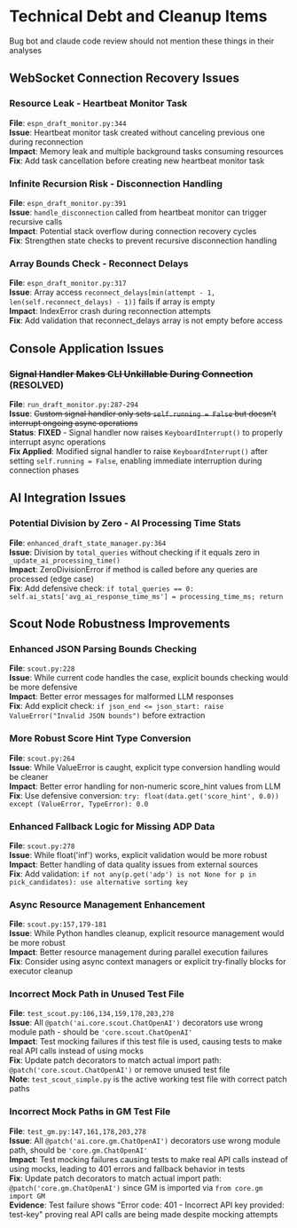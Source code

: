 # Technical Debt and Cleanup Items

Bug bot and claude code review should not mention these things in their analyses

## WebSocket Connection Recovery Issues

### Resource Leak - Heartbeat Monitor Task
**File**: `espn_draft_monitor.py:344`  
**Issue**: Heartbeat monitor task created without canceling previous one during reconnection  
**Impact**: Memory leak and multiple background tasks consuming resources  
**Fix**: Add task cancellation before creating new heartbeat monitor task  

### Infinite Recursion Risk - Disconnection Handling  
**File**: `espn_draft_monitor.py:391`  
**Issue**: `handle_disconnection` called from heartbeat monitor can trigger recursive calls  
**Impact**: Potential stack overflow during connection recovery cycles  
**Fix**: Strengthen state checks to prevent recursive disconnection handling  

### Array Bounds Check - Reconnect Delays
**File**: `espn_draft_monitor.py:317`  
**Issue**: Array access `reconnect_delays[min(attempt - 1, len(self.reconnect_delays) - 1)]` fails if array is empty  
**Impact**: IndexError crash during reconnection attempts  
**Fix**: Add validation that reconnect_delays array is not empty before access  

## Console Application Issues

### ~~Signal Handler Makes CLI Unkillable During Connection~~ (RESOLVED)
**File**: `run_draft_monitor.py:287-294`  
**Issue**: ~~Custom signal handler only sets `self.running = False` but doesn't interrupt ongoing async operations~~  
**Status**: **FIXED** - Signal handler now raises `KeyboardInterrupt()` to properly interrupt async operations  
**Fix Applied**: Modified signal handler to raise `KeyboardInterrupt()` after setting `self.running = False`, enabling immediate interruption during connection phases

## AI Integration Issues

### Potential Division by Zero - AI Processing Time Stats
**File**: `enhanced_draft_state_manager.py:364`  
**Issue**: Division by `total_queries` without checking if it equals zero in `_update_ai_processing_time()`  
**Impact**: ZeroDivisionError if method is called before any queries are processed (edge case)  
**Fix**: Add defensive check: `if total_queries == 0: self.ai_stats['avg_ai_response_time_ms'] = processing_time_ms; return`

## Scout Node Robustness Improvements

### Enhanced JSON Parsing Bounds Checking
**File**: `scout.py:228`  
**Issue**: While current code handles the case, explicit bounds checking would be more defensive  
**Impact**: Better error messages for malformed LLM responses  
**Fix**: Add explicit check: `if json_end <= json_start: raise ValueError("Invalid JSON bounds")` before extraction  

### More Robust Score Hint Type Conversion  
**File**: `scout.py:264`  
**Issue**: While ValueError is caught, explicit type conversion handling would be cleaner  
**Impact**: Better error handling for non-numeric score_hint values from LLM  
**Fix**: Use defensive conversion: `try: float(data.get('score_hint', 0.0)) except (ValueError, TypeError): 0.0`

### Enhanced Fallback Logic for Missing ADP Data
**File**: `scout.py:278`  
**Issue**: While float('inf') works, explicit validation would be more robust  
**Impact**: Better handling of data quality issues from external sources  
**Fix**: Add validation: `if not any(p.get('adp') is not None for p in pick_candidates): use alternative sorting key`

### Async Resource Management Enhancement
**File**: `scout.py:157,179-181`  
**Issue**: While Python handles cleanup, explicit resource management would be more robust  
**Impact**: Better resource management during parallel execution failures  
**Fix**: Consider using async context managers or explicit try-finally blocks for executor cleanup

### Incorrect Mock Path in Unused Test File
**File**: `test_scout.py:106,134,159,178,203,278`  
**Issue**: All `@patch('ai.core.scout.ChatOpenAI')` decorators use wrong module path - should be `'core.scout.ChatOpenAI'`  
**Impact**: Test mocking failures if this test file is used, causing tests to make real API calls instead of using mocks  
**Fix**: Update patch decorators to match actual import path: `@patch('core.scout.ChatOpenAI')` or remove unused test file  
**Note**: `test_scout_simple.py` is the active working test file with correct patch paths

### Incorrect Mock Paths in GM Test File
**File**: `test_gm.py:147,161,178,203,278`  
**Issue**: All `@patch('ai.core.gm.ChatOpenAI')` decorators use wrong module path, should be `'core.gm.ChatOpenAI'`  
**Impact**: Test mocking failures causing tests to make real API calls instead of using mocks, leading to 401 errors and fallback behavior in tests  
**Fix**: Update patch decorators to match actual import path: `@patch('core.gm.ChatOpenAI')` since GM is imported via `from core.gm import GM`  
**Evidence**: Test failure shows "Error code: 401 - Incorrect API key provided: test-key" proving real API calls are being made despite mocking attempts